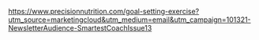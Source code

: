 https://www.precisionnutrition.com/goal-setting-exercise?utm_source=marketingcloud&utm_medium=email&utm_campaign=101321-NewsletterAudience-SmartestCoachIssue13